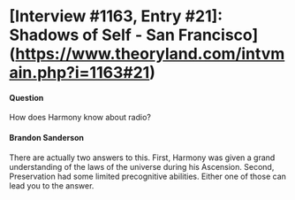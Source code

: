 # [Interview #1163, Entry #21]: Shadows of Self - San Francisco](https://www.theoryland.com/intvmain.php?i=1163#21)

#### Question

How does Harmony know about radio?

#### Brandon Sanderson

There are actually two answers to this. First, Harmony was given a grand understanding of the laws of the universe during his Ascension. Second, Preservation had some limited precognitive abilities. Either one of those can lead you to the answer.

